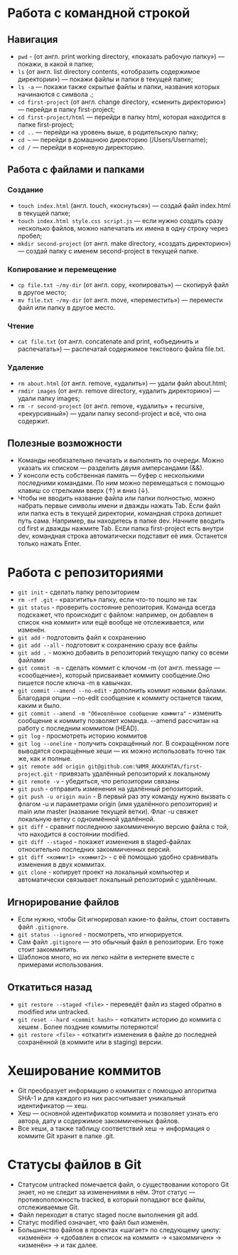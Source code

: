 # Работа с командной строкой


## Навигация


- `pwd` - (от англ. print working directory, «показать рабочую папку») — покажи, в какой я папке;  
- `ls` (от англ. list directory contents, «отобразить содержимое директории») — покажи файлы и папки в текущей папке;  
- `ls -a` — покажи также скрытые файлы и папки, названия которых начинаются с символа .;  
- `cd first-project` (от англ. change directory, «сменить директорию») — перейди в папку first-project;  
- `cd first-project/html` — перейди в папку html, которая находится в папке first-project;  
- `cd ..` — перейди на уровень выше, в родительскую папку;  
- `cd ~` — перейди в домашнюю директорию (/Users/Username);  
- `cd /` — перейди в корневую директорию.  


## Работа с файлами и папками


### Создание


- `touch index.html` (англ. touch, «коснуться») — создай файл index.html в текущей папке;  
- `touch index.html style.css script.js` — если нужно создать сразу несколько файлов, можно напечатать их имена в одну строку через пробел;  
- `mkdir second-project` (от англ. make directory, «создать директорию») — создай папку с именем second-project в текущей папке.  


### Копирование и перемещение  


- `cp file.txt ~/my-dir` (от англ. copy, «копировать») — скопируй файл в другое место;  
- `mv file.txt ~/my-dir` (от англ. move, «переместить») — перемести файл или папку в другое место.  


### Чтение


- `cat file.txt` (от англ. concatenate and print, «объединить и распечатать») — распечатай содержимое текстового файла file.txt.  


### Удаление


- `rm about.html` (от англ. remove, «удалить») — удали файл about.html;  
- `rmdir images` (от англ. remove directory, «удалить директорию») — удали папку images;  
- `rm -r second-project` (от англ. remove, «удалить» + recursive, «рекурсивный») — удали папку second-project и всё, что она содержит.  


## Полезные возможности


- Команды необязательно печатать и выполнять по очереди. Можно указать их списком — разделить двумя амперсандами (&&).  
- У консоли есть собственная память — буфер с несколькими последними командами. По ним можно перемещаться с помощью клавиш со стрелками вверх (↑) и вниз (↓).  
- Чтобы не вводить название файла или папки полностью, можно набрать первые символы имени и дважды нажать Tab. Если файл или папка есть в текущей директории, командная строка допишет путь сама. Например, вы находитесь в папке dev. Начните вводить cd first и дважды нажмите Tab. Если папка first-project есть внутри dev, командная строка автоматически подставит её имя. Останется только нажать Enter.  


# Работа с репозиториями


- `git init` - сделать папку репозиторием  
- `rm -rf .git` - «разгитить» папку, если что-то пошло не так  
- `git status` - проверить состояние репозитория. Команда всегда подскажет, что происходит с файлом: например, он добавлен в список «на коммит» или ещё вообще не отслеживается, или изменён.  
- `git add` - подготовить файл к сохранению  
- `git add --all` - подготовит к сохранению сразу все файлы  
- `git add .` - можно добавить в репозиторий текущую папку со всеми файлами  
- `git commit -m` - сделать коммит c ключом -m (от англ. message — «сообщение»), который присваивает коммиту сообщение.Оно пишется после ключа -m в кавычках.  
- `git commit --amend --no-edit` - дополнить коммит новыми файлами. Благодаря опции --no-edit сообщение к коммиту останется таким, каким и было.  
- `git commit --amend -m "Обновлённое сообщение коммита"` - изменить сообщение к коммиту позволяет команда. --amend рассчитан на работу с последним коммитом (HEAD).  
- `git log` - просмотреть историю коммитов  
- `git log --oneline` - получить сокращённый лог. В сокращённом логе выводятся сокращённые хеши — их можно использовать точно так же, как и полные.  
- `git remote add origin git@github.com:%ИМЯ_АККАУНТА%/first-project.git` - привязать удалённый репозиторий к локальному
- `git remote -v` - убедиться, что репозитории связаны  
- `git push` - отправить изменения на удалённый репозиторий.  
- `git push -u origin main` - В первый раз эту команду нужно вызвать с флагом -u и параметрами origin (имя удалённого репозитория) и main или master (название текущей ветки). Флаг -u свяжет локальную ветку с одноимённой удалённой.  
- `git diff` - сравнит последнюю закоммиченную версию файла с той, что находится в состоянии modified.  
- `git diff --staged` - покажет изменения в staged-файлах относительно последних закоммиченных версий.  
- `git diff <коммит1> <коммит2>` - c её помощью удобно сравнивать изменения в двух коммитах.  
- `git clone` - копирует проект на локальный компьютер и автоматически связывает локальный репозиторий с удалённым.  

## Игнорирование файлов

 - Если нужно, чтобы Git игнорировал какие-то файлы, стоит составить файл `.gitignore`.  
 - `git status --ignored` - посмотреть, что игнорируется.  
 - Сам файл `.gitignore` — это обычный файл в репозитории. Его тоже стоит закоммитить.  
 - Шаблонов много, но их легко найти в интернете вместе с примерами использования.  

## Откатиться назад

- `git restore --staged <file>` - переведёт файл из staged обратно в modified или untracked.  
- `git reset --hard <commit hash>` - «откатит» историю до коммита с хешем <hash>. Более поздние коммиты потеряются!  
- `git restore <file>` -  «откатит» изменения в файле до последней сохранённой (в коммите или в staging) версии.  

# Хеширование коммитов

- Git преобразует информацию о коммитах с помощью алгоритма SHA-1 и для каждого из них рассчитывает уникальный идентификатор — хеш.  
- Хеш — основной идентификатор коммита и позволяет узнать его автора, дату и содержимое закоммиченных файлов.  
- Все хеши, а также таблицу соответствий хеш → информация о коммите Git хранит в папке .git.  

# Статусы файлов в Git

- Статусом untracked помечается файл, о существовании которого Git знает, но не следит за изменениями в нём. Этот статус — противоположность tracked, в который попадают все файлы, отслеживаемые Git.  
- Файл переходит в статус staged после выполнения git add.  
- Статус modified означает, что файл был изменён.  
- Большинство файлов в проектах «шагает» по следующему циклу: «изменён» → «добавлен в список на коммит» → «закоммичен» → «изменён» → и так далее.  

